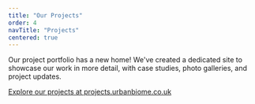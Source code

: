 ```yaml
---
title: "Our Projects"
order: 4
navTitle: "Projects"
centered: true
---
```


Our project portfolio has a new home! We've created a dedicated site to showcase our work in more detail, with case studies, photo galleries, and project updates.

[Explore our projects at projects.urbanbiome.co.uk](https://projects.urbanbiome.co.uk)